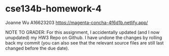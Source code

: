 # cse134b-homework-4
Joanne Wu
A16623203
https://magenta-concha-4f6d1b.netlify.app/

NOTE TO GRADER: For this assignment, I accidentally updated (and I now unupdated) my HW3 Repo on Github. I have undone the changes by rolling back my commit (you can also see that the relevant source files are still last changed before the due date). 